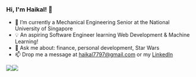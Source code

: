 ### Hi, I'm Haikal! 👋


- 🔭 I’m currently a Mechanical Engineering Senior at the National University of Singapore
- 💡 An aspiring Software Engineer learning Web Development & Machine Learning!
- 💬 Ask me about: finance, personal development, Star Wars
- 📫 Drop me a message at haikal7797@gmail.com or my [LinkedIn](https://www.linkedin.com/in/haikalyusuf/)

<div style="display: flex; flex-direction: row;">
 <img class="img" src="https://github-readme-stats.vercel.app/api?username=waffledood&show_icons=true&theme=tokyonight" />
 <img class="img" src="https://github-readme-stats.vercel.app/api/top-langs/?username=waffledood&theme=tokyonight&layout=compact" />
</div>


<!--
**waffledood/waffledood** is a ✨ _special_ ✨ repository because its `README.md` (this file) appears on your GitHub profile.

Here are some ideas to get you started:

- 🔭 I’m currently working on ...
- 🌱 I’m currently learning ...
- 👯 I’m looking to collaborate on ...
- 🤔 I’m looking for help with ...
- 💬 Ask me about ...
- 📫 How to reach me: ...
- 😄 Pronouns: ...
- ⚡ Fun fact: ...
-->
